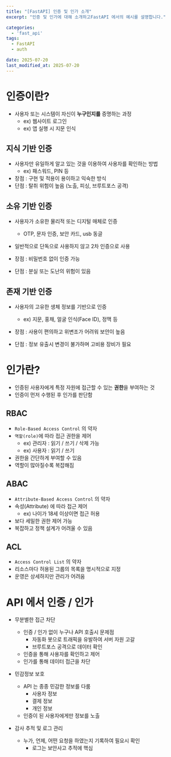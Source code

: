 ```yaml
---
title: "[FastAPI] 인증 및 인가 소개"
excerpt: "인증 및 인가에 대해 소개하고FastAPI 에서의 예시를 설명합니다."

categories:
  - 'fast_api'
tags:
  - FastAPI
  - auth

date: 2025-07-20
last_modified_at: 2025-07-20
---
```



# 인증이란?

* 사용자 또는 시스템이 자신이 **누구인지를** 증명하는 과정
  * ex) 웹사이트 로그인
  * ex) 앱 실행 시 지문 인식

## 지식 기반 인증

* 사용자만 유일하게 알고 있는 것을 이용하여 사용자를 확인하는 방법
  * ex) 패스워드, PIN 등
* 장점 : 구현 및 적용이 용이하고 익숙한 방식
* 단점 : 탈취 위험이 높음 (노출, 피싱, 브루트포스 공격)

## 소유 기반 인증

* 사용자가 소유한 물리적 또는 디지털 매체로 인증
  * OTP, 문자 인증, 보안 카드, usb 동글 
* 일반적으로 단독으로 사용하지 않고 2차 인증으로 사용

* 장점 : 비밀번호 없이 인증 가능
* 단점 : 분실 또는 도난의 위험이 있음


## 존재 기반 인증

* 사용자의 고유한 생체 정보를 기반으로 인증 
  * ex) 지문, 홍채, 얼굴 인식(Face ID), 정맥 등

* 장점 : 사용이 편의하고 위변조가 어려워 보안이 높음
* 단점 : 정보 유출시 변경이 불가하며 고비용 장비가 필요



# 인가란?

* 인증된 사용자에게 특정 자원에 접근할 수 있는 **권한**을 부여하는 것
* 인증이 먼저 수행된 후 인가를 판단함

## RBAC

* `Role-Based Access Control` 의 약자 
* `역할(role)`에 따라 접근 권한을 제어 
  * ex) 관리자 : 읽기 / 쓰기 / 삭제 가능
  * ex) 사용자 : 읽기 / 쓰기
* 권한을 간단하게 부여할 수 있음
* 역할이 많아질수록 복잡해짐

## ABAC

* `Attribute-Based Access Control` 의 약자
* 속성(Attribute) 에 따라 접근 제어
  * ex) 나이가 18세 이상이면 접근 허용
* 보다 세밀한 권한 제어 가능
* 복잡하고 정책 설계가 어려울 수 있음

## ACL

* `Access Control List` 의 약자
* 리소스마다 허용된 그룹의 목록을 명시적으로 지정
* 운영은 상세하지만 관리가 어려움

# API 에서 인증 / 인가

* 무분별한 접근 차단
  * 인증 / 인가 없이 누구나 API 호출시 문제점
    * 자동화 봇으로 트래픽을 유발하여 서버 자원 고갈
    * 브루트포스 공격으로 데이터 확인
  * 인증을 통해 사용자를 확인하고 제어
  * 인가를 통해 데이터 접근을 차단

* 민감정보 보호
  * API 는 종종 민감한 정보를 다룸
    * 사용자 정보 
    * 결제 정보 
    * 개인 정보
  * 인증이 된 사용자에게만 정보를 노출

* 감사 추적 및 로그 관리
  * 누가, 언제, 어떤 요청을 하였는지 기록하여 필요시 확인
    * 로그는 보안사고 추적에 핵심
 

